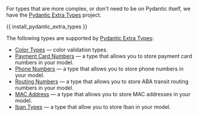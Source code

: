For types that are more complex, or don't need to be on Pydantic itself, we have the [Pydantic Extra Types] project.

{{ install_pydantic_extra_types }}

The following types are supported by [Pydantic Extra Types]:

* [Color Types](color_types.md) &mdash; color validation types.
* [Payment Card Numbers](payment_cards.md) &mdash; a type that allows you to store payment card numbers in your model.
* [Phone Numbers](phone_numbers.md) &mdash; a type that allows you to store phone numbers in your model.
* [Routing Numbers](routing_numbers.md) &mdash; a type that allows you to store ABA transit routing numbers in your model.
* [MAC Address](mac_address.md) &mdash; a type that allows you to store MAC addresses in your model.
* [Iban Types](iban_types.md) &mdash; a type that allow you to store Iban in your model.

[Pydantic Extra Types]: https://github.com/pydantic/pydantic-extra-types
